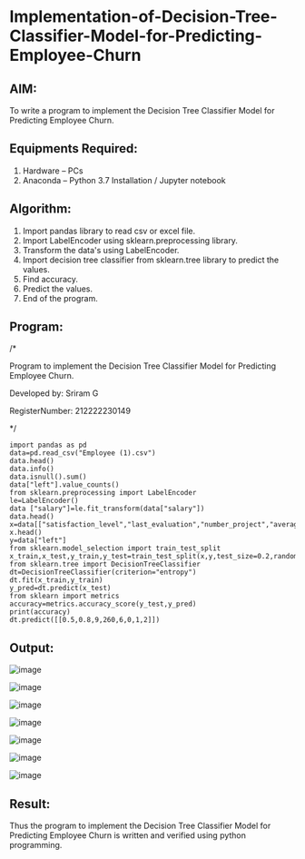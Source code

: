 # Implementation-of-Decision-Tree-Classifier-Model-for-Predicting-Employee-Churn

## AIM:
To write a program to implement the Decision Tree Classifier Model for Predicting Employee Churn.

## Equipments Required:
1. Hardware – PCs
2. Anaconda – Python 3.7 Installation / Jupyter notebook

## Algorithm:

1. Import pandas library to read csv or excel file.
2. Import LabelEncoder using sklearn.preprocessing library.
3. Transform the data's using LabelEncoder.
4. Import decision tree classifier from sklearn.tree library to predict the values.
5. Find accuracy.
6. Predict the values.
7. End of the program.

## Program:

/*

Program to implement the Decision Tree Classifier Model for Predicting Employee Churn.

Developed by: Sriram G

RegisterNumber: 212222230149

*/

```
import pandas as pd
data=pd.read_csv("Employee (1).csv")
data.head()
data.info()
data.isnull().sum()
data["left"].value_counts()
from sklearn.preprocessing import LabelEncoder
le=LabelEncoder()
data ["salary"]=le.fit_transform(data["salary"])
data.head()
x=data[["satisfaction_level","last_evaluation","number_project","average_montly_hours","time_spend_company","Work_accident","promotion_last_5years","salary"]]
x.head()
y=data["left"]
from sklearn.model_selection import train_test_split
x_train,x_test,y_train,y_test=train_test_split(x,y,test_size=0.2,random_state=100)
from sklearn.tree import DecisionTreeClassifier
dt=DecisionTreeClassifier(criterion="entropy")
dt.fit(x_train,y_train)
y_pred=dt.predict(x_test)
from sklearn import metrics
accuracy=metrics.accuracy_score(y_test,y_pred)
print(accuracy)
dt.predict([[0.5,0.8,9,260,6,0,1,2]])
```

## Output:

![image](https://github.com/Sriram8452/Implementation-of-Decision-Tree-Classifier-Model-for-Predicting-Employee-Churn/assets/118708032/9863ba0f-6dc6-48b9-b6ee-53380f1938cb)

![image](https://github.com/Sriram8452/Implementation-of-Decision-Tree-Classifier-Model-for-Predicting-Employee-Churn/assets/118708032/b823b527-9080-4d47-8144-a75f11b8ff33)

![image](https://github.com/Sriram8452/Implementation-of-Decision-Tree-Classifier-Model-for-Predicting-Employee-Churn/assets/118708032/54c501c3-b063-4edf-87e0-4cd709f01af0)

![image](https://github.com/Sriram8452/Implementation-of-Decision-Tree-Classifier-Model-for-Predicting-Employee-Churn/assets/118708032/ac85c899-5d60-4240-9b88-fb1bd318fbc6)


![image](https://github.com/Sriram8452/Implementation-of-Decision-Tree-Classifier-Model-for-Predicting-Employee-Churn/assets/118708032/593863a0-b603-4058-8342-04e8ed200f6f)



![image](https://github.com/Sriram8452/Implementation-of-Decision-Tree-Classifier-Model-for-Predicting-Employee-Churn/assets/118708032/59c9d6c2-7088-4ea2-8ddd-cd183ebf4034)

![image](https://github.com/Sriram8452/Implementation-of-Decision-Tree-Classifier-Model-for-Predicting-Employee-Churn/assets/118708032/6f2ccedb-a907-4191-ac4c-ab9f1efe5771)






## Result:
Thus the program to implement the  Decision Tree Classifier Model for Predicting Employee Churn is written and verified using python programming.
